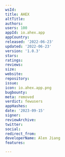 ```yaml
---
wsId: 
title: AHEX
altTitle: 
authors: 
users: 100
appId: io.ahex.app
appCountry: 
released: '2022-06-23'
updated: '2022-06-23'
version: '1.0.3'
stars: 
ratings: 
reviews: 
size: 
website: 
repository: 
issue: 
icon: io.ahex.app.png
bugbounty: 
meta: removed
verdict: fewusers
appHashes: 
date: '2023-09-15'
signer: 
reviewArchive: 
twitter: 
social: 
redirect_from: 
developerName: Alen Jiang
features: 

---
```



